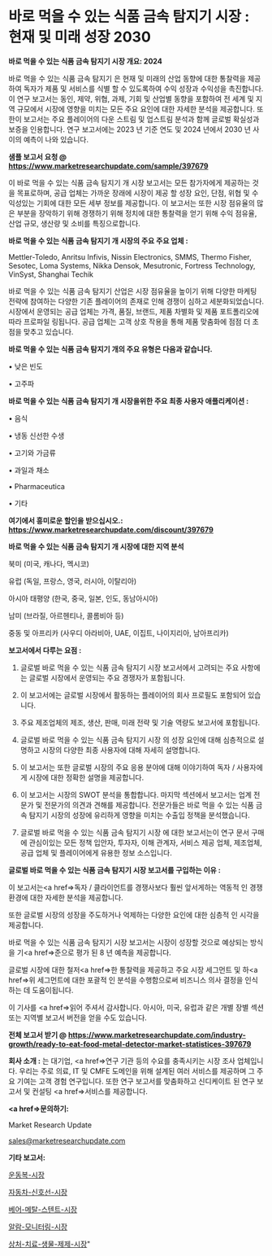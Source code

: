 # 바로 먹을 수 있는 식품 금속 탐지기 시장 : 현재 및 미래 성장 2030

<strong>바로 먹을 수 있는 식품 금속 탐지기 시장 개요: 2024</strong>

바로 먹을 수 있는 식품 금속 탐지기 은 현재 및 미래의 산업 동향에 대한 통찰력을 제공하여 독자가 제품 및 서비스를 식별 할 수 있도록하여 수익 성장과 수익성을 촉진합니다. 이 연구 보고서는 동인, 제약, 위협, 과제, 기회 및 산업별 동향을 포함하여 전 세계 및 지역 규모에서 시장에 영향을 미치는 모든 주요 요인에 대한 자세한 분석을 제공합니다. 또한이 보고서는 주요 플레이어의 다운 스트림 및 업스트림 분석과 함께 글로벌 확실성과 보증을 인용합니다. 연구 보고서에는 2023 년 기준 연도 및 2024 년에서 2030 년 사이의 예측이 나와 있습니다.



<strong>샘플 보고서 요청 @ <a href=https://www.marketresearchupdate.com/sample/397679>https://www.marketresearchupdate.com/sample/397679</a></strong>

이 바로 먹을 수 있는 식품 금속 탐지기 개 시장 보고서는 모든 참가자에게 제공하는 것을 목표로하며, 공급 업체는 가까운 장래에 시장이 제공 할 성장 요인, 단점, 위협 및 수익성있는 기회에 대한 모든 세부 정보를 제공합니다. 이 보고서는 또한 시장 점유율의 많은 부분을 장악하기 위해 경쟁하기 위해 정치에 대한 통찰력을 얻기 위해 수익 점유율, 산업 규모, 생산량 및 소비를 특징으로합니다.



<strong>바로 먹을 수 있는 식품 금속 탐지기 개 시장의 주요 주요 업체 :</strong>

Mettler-Toledo, Anritsu Infivis, Nissin Electronics, SMMS, Thermo Fisher, Sesotec, Loma Systems, Nikka Densok, Mesutronic, Fortress Technology, VinSyst, Shanghai Techik

바로 먹을 수 있는 식품 금속 탐지기 산업은 시장 점유율을 높이기 위해 다양한 마케팅 전략에 참여하는 다양한 기존 플레이어의 존재로 인해 경쟁이 심하고 세분화되었습니다. 시장에서 운영되는 공급 업체는 가격, 품질, 브랜드, 제품 차별화 및 제품 포트폴리오에 따라 프로파일 링됩니다. 공급 업체는 고객 상호 작용을 통해 제품 맞춤화에 점점 더 초점을 맞추고 있습니다.



<strong>바로 먹을 수 있는 식품 금속 탐지기 개의 주요 유형은 다음과 같습니다.</strong>

• 낮은 빈도

• 고주파



<strong>바로 먹을 수 있는 식품 금속 탐지기 개 시장을위한 주요 최종 사용자 애플리케이션 :</strong>

• 음식

• 냉동 신선한 수생

• 고기와 가금류

• 과일과 채소

• Pharmaceutica

• 기타



<strong>여기에서 흥미로운 할인을 받으십시오.: <a href=https://www.marketresearchupdate.com/discount/397679>https://www.marketresearchupdate.com/discount/397679</a></strong>



<strong>바로 먹을 수 있는 식품 금속 탐지기 개 시장에 대한 지역 분석</strong>

북미 (미국, 캐나다, 멕시코)

유럽 (독일, 프랑스, 영국, 러시아, 이탈리아)

아시아 태평양 (한국, 중국, 일본, 인도, 동남아시아)

남미 (브라질, 아르헨티나, 콜롬비아 등)

중동 및 아프리카 (사우디 아라비아, UAE, 이집트, 나이지리아, 남아프리카)



<strong>보고서에서 다루는 요점 :</strong>

1. 글로벌 바로 먹을 수 있는 식품 금속 탐지기 시장 보고서에서 고려되는 주요 사항에는 글로벌 시장에서 운영되는 주요 경쟁자가 포함됩니다.

2. 이 보고서에는 글로벌 시장에서 활동하는 플레이어의 회사 프로필도 포함되어 있습니다.

3. 주요 제조업체의 제조, 생산, 판매, 미래 전략 및 기술 역량도 보고서에 포함됩니다.

4. 글로벌 바로 먹을 수 있는 식품 금속 탐지기 시장 의 성장 요인에 대해 심층적으로 설명하고 시장의 다양한 최종 사용자에 대해 자세히 설명합니다.

5. 이 보고서는 또한 글로벌 시장의 주요 응용 분야에 대해 이야기하여 독자 / 사용자에게 시장에 대한 정확한 설명을 제공합니다.

6. 이 보고서는 시장의 SWOT 분석을 통합합니다. 마지막 섹션에서 보고서는 업계 전문가 및 전문가의 의견과 견해를 제공합니다. 전문가들은 바로 먹을 수 있는 식품 금속 탐지기 시장의 성장에 유리하게 영향을 미치는 수출입 정책을 분석했습니다.

7. 글로벌 바로 먹을 수 있는 식품 금속 탐지기 시장 에 대한 보고서는이 연구 문서 구매에 관심이있는 모든 정책 입안자, 투자자, 이해 관계자, 서비스 제공 업체, 제조업체, 공급 업체 및 플레이어에게 유용한 정보 소스입니다.



<strong>글로벌 바로 먹을 수 있는 식품 금속 탐지기 시장 보고서를 구입하는 이유 :</strong>

이 보고서는<a href=>독자 / 클</a>라이언트를 경쟁사보다 훨씬 앞서게하는 역동적 인 경쟁 환경에 대한 자세한 분석을 제공합니다.

또한 글로벌 시장의 성장을 주도하거나 억제하는 다양한 요인에 대한 심층적 인 시각을 제공합니다.

바로 먹을 수 있는 식품 금속 탐지기 시장 보고서는 시장이 성장할 것으로 예상되는 방식을 기<a href=>준으로</a> 평가 된 8 년 예측을 제공합니다.

글로벌 시장에 대한 철저<a href=>한 통찰력</a>을 제공하고 주요 시장 세그먼트 및 하<a href=>위 세그</a>먼트에 대한 포괄적 인 분석을 수행함으로써 비즈니스 의사 결정을 인식하는 데 도움이됩니다.

이 기사를 <a href=>읽어 주</a>셔서 감사합니다. 아시아, 미국, 유럽과 같은 개별 장별 섹션 또는 지역별 보고서 버전을 얻을 수도 있습니다.



<strong>전체 보고서 받기 @ <a href=https://www.marketresearchupdate.com/industry-growth/ready-to-eat-food-metal-detector-market-statistices-397679>https://www.marketresearchupdate.com/industry-growth/ready-to-eat-food-metal-detector-market-statistices-397679</a></strong>



<strong>회사 소개 :</strong>
는 대기업, <a href=>연구 기</a>관 등의 수요를 충족시키는 시장 조사 업체입니다. 우리는 주로 의료, IT 및 CMFE 도메인을 위해 설계된 여러 서비스를 제공하며 그 주요 기여는 고객 경험 연구입니다. 또한 연구 보고서를 맞춤화하고 신디케이트 된 연구 보고서 및 컨설팅 <a href=>서비</a>스를 제공합니다.



<strong><a href=>문의하기:</a></strong>

Market Research Update

sales@marketresearchupdate.com



<strong>기타 보고서:</strong>

<a href=https://www.linkedin.com/pulse/운동복-시장-동향-및-성장-전망-market-matrix-musings-analysis/>운동복-시장</a>

<a href=https://www.linkedin.com/pulse/자동차-신호선-시장-진입-전략-및-위험-평가2029년-survey-spotlight-pro-24-analysis-vptsf/>자동차-신호선-시장</a>

<a href=https://www.linkedin.com/pulse/베어-메탈-스텐트-시장-경쟁-분석-및-성장-잠재력-2029-data-dive-diaries-24-analysis-drwaf/>베어-메탈-스텐트-시장</a>

<a href=https://www.linkedin.com/pulse/알람-모니터링-시장-세분화-연구-및-목표-고객2030년-analytics-avenue-adventures-24-ana-fkpjf/>알람-모니터링-시장</a>

<a href=https://www.linkedin.com/pulse/상처-치료-생물-제제-시장-진입-전략-및-위험-평가2030년-analytics-alchemy-360-analysis-yckyf/>상처-치료-생물-제제-시장</a>"
